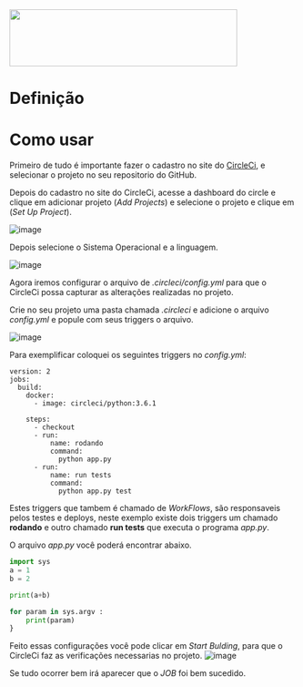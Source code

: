 <img src="https://miro.medium.com/max/700/1*CMpN6sIyyZvc47SDPvkirA.png" width="400" height="100" align="center" />

# Definição

# Como usar

Primeiro de tudo é importante fazer o cadastro no site do [CircleCi](https://circleci.com/), 
e selecionar o projeto no seu repositorio do GitHub.

Depois do cadastro no site do CircleCi, acesse a dashboard do circle e clique em adicionar projeto (*Add  Projects*) e selecione o projeto e clique em (*Set Up Project*).

![image](https://user-images.githubusercontent.com/6977257/63370490-b011b680-c358-11e9-8eb9-3cdeba317a06.png)

Depois selecione o Sistema Operacional e a linguagem.

![image](https://user-images.githubusercontent.com/6977257/63370905-78efd500-c359-11e9-8f93-738e42bad0cc.png)

Agora iremos configurar o arquivo de *.circleci/config.yml* para que o CircleCi possa capturar as alterações realizadas no projeto.

Crie no seu projeto uma pasta chamada *.circleci* e adicione o arquivo *config.yml* e popule com seus triggers o arquivo.

![image](https://user-images.githubusercontent.com/6977257/63371310-3975b880-c35a-11e9-843b-5c0274f926f6.png)

Para exemplificar coloquei os seguintes triggers no *config.yml*:

~~~~
version: 2
jobs:
  build:
    docker:
      - image: circleci/python:3.6.1

    steps:
      - checkout
      - run:
          name: rodando
          command:
            python app.py
      - run:
          name: run tests
          command:
            python app.py test
~~~~
Estes triggers que tambem é chamado de *WorkFlows*, são responsaveis pelos testes e deploys, neste exemplo existe dois triggers um chamado **rodando** e outro chamado **run tests** que executa o programa *app.py*.


O arquivo *app.py* você poderá encontrar abaixo.
```python
import sys
a = 1
b = 2

print(a+b)

for param in sys.argv :
    print(param)
}
```

Feito essas configurações você pode clicar em *Start Bulding*, para que o CircleCi faz as verificações necessarias no projeto. 
![image](https://user-images.githubusercontent.com/6977257/63386872-68038b80-c37a-11e9-91ca-c71462427f96.png)

Se tudo ocorrer bem irá aparecer que o *JOB* foi bem sucedido. 
